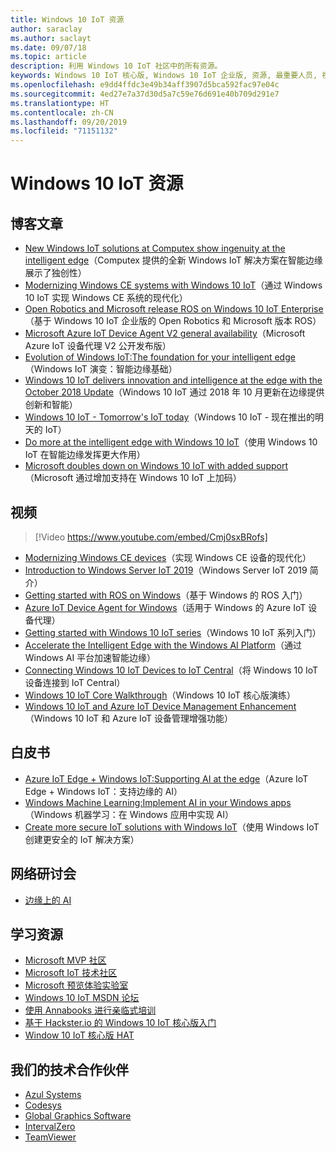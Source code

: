 ```yaml
---
title: Windows 10 IoT 资源
author: saraclay
ms.author: saclayt
ms.date: 09/07/18
ms.topic: article
description: 利用 Windows 10 IoT 社区中的所有资源。
keywords: Windows 10 IoT 核心版, Windows 10 IoT 企业版, 资源, 最重要人员, 视频, 博客文章
ms.openlocfilehash: e9dd4ffdc3e49b34aff3907d5bca592fac97e04c
ms.sourcegitcommit: 4ed27e7a37d30d5a7c59e76d691e40b709d291e7
ms.translationtype: HT
ms.contentlocale: zh-CN
ms.lasthandoff: 09/20/2019
ms.locfileid: "71151132"
---
```

# <a name="windows-10-iot-resources"></a>Windows 10 IoT 资源

## <a name="blog-posts"></a>博客文章

* [New Windows IoT solutions at Computex show ingenuity at the intelligent edge](https://blogs.windows.com/windowsexperience/2019/05/28/new-windows-iot-solutions-at-computex-show-ingenuity-at-the-intelligent-edge/#U3yYXu1rq054ljuk.97)（Computex 提供的全新 Windows IoT 解决方案在智能边缘展示了独创性）
* [Modernizing Windows CE systems with Windows 10 IoT](https://blogs.windows.com/buildingapps/2019/05/07/modernizing-windows-ce-systems-with-windows-10-iot/#oHzjguRIlWV0ryo6.97)（通过 Windows 10 IoT 实现 Windows CE 系统的现代化）
* [Open Robotics and Microsoft release ROS on Windows 10 IoT Enterprise](https://blogs.windows.com/buildingapps/2019/05/07/open-robotics-and-microsoft-release-ros-on-windows-10-iot-enterprise/#Y86A6YUJELKDoRJJ.97)（基于 Windows 10 IoT 企业版的 Open Robotics 和 Microsoft 版本 ROS）
* [Microsoft Azure IoT Device Agent V2 general availability](https://blogs.windows.com/buildingapps/2019/05/07/microsoft-azure-iot-device-agent-v2-general-availability/#BwOSxBSymeJqU34K.97)（Microsoft Azure IoT 设备代理 V2 公开发布版）
* [Evolution of Windows IoT:The foundation for your intelligent edge](https://blogs.windows.com/windowsexperience/2019/04/03/evolution-of-windows-iot-the-foundation-for-your-intelligent-edge/)（Windows IoT 演变：智能边缘基础）
* [Windows 10 IoT delivers innovation and intelligence at the edge with the October 2018 Update](https://blogs.windows.com/windowsexperience/2018/10/04/windows-10-iot-delivers-innovation-and-intelligence-at-the-edge-with-the-october-2018-update/#9g9hmmO2AdUB1C6F.97)（Windows 10 IoT 通过 2018 年 10 月更新在边缘提供创新和智能） 
* [Windows 10 IoT - Tomorrow's IoT today](https://blogs.windows.com/windowsexperience/2018/06/05/windows-10-iot-tomorrows-iot-today/#wl3TcsFseJ6XROUZ.97)（Windows 10 IoT - 现在推出的明天的 IoT）
* [Do more at the intelligent edge with Windows 10 IoT](https://blogs.windows.com/windowsexperience/2018/05/07/do-more-at-the-intelligent-edge-with-windows-10-iot/#uDVaAtoBvz7BGrTf.97)（使用 Windows 10 IoT 在智能边缘发挥更大作用）
* [Microsoft doubles down on Windows 10 IoT with added support](https://blogs.windows.com/windowsexperience/2018/02/27/microsoft-doubles-down-on-windows-10-iot-with-added-support/#DJaDiKX0bYJ1JDHD.97)（Microsoft 通过增加支持在 Windows 10 IoT 上加码）

## <a name="videos"></a>视频

>[!Video https://www.youtube.com/embed/Cmj0sxBRofs]
* [Modernizing Windows CE devices](https://www.youtube.com/watch?time_continue=1&v=5iUZkZmgmJA)（实现 Windows CE 设备的现代化）
* [Introduction to Windows Server IoT 2019](https://channel9.msdn.com/Shows/Internet-of-Things-Show/Introduction-to-Windows-Server-IoT-2019)（Windows Server IoT 2019 简介）
* [Getting started with ROS on Windows](https://www.youtube.com/watch?v=nZSjwMLi3jQ)（基于 Windows 的 ROS 入门）
* [Azure IoT Device Agent for Windows](https://www.youtube.com/watch?v=DZn6diOn7uI)（适用于 Windows 的 Azure IoT 设备代理）
* [Getting started with Windows 10 IoT series](https://www.youtube.com/watch?v=A-kazyOiBvs&t)（Windows 10 IoT 系列入门）
* [Accelerate the Intelligent Edge with the Windows AI Platform](https://www.youtube.com/watch?v=7bFAg6w4J00)（通过 Windows AI 平台加速智能边缘）
* [Connecting Windows 10 IoT Devices to IoT Central](https://channel9.msdn.com/Shows/Internet-of-Things-Show/Connecting-Windows-IoT-Devices-To-IoT-Central)（将 Windows 10 IoT 设备连接到 IoT Central）
* [Windows 10 IoT Core Walkthrough](https://channel9.msdn.com/Blogs/Seth-Juarez/Windows-IoT-Core-Walkthrough?term=windows%20iot%20core)（Windows 10 IoT 核心版演练）
* [Windows 10 IoT and Azure IoT Device Management Enhancement](https://channel9.msdn.com/Shows/Azure-Friday/Windows-10-IoT-and-Azure-IoT-Device-Management-Enhancements?term=windows%20iot%20core)（Windows 10 IoT 和 Azure IoT 设备管理增强功能）

## <a name="whitepapers"></a>白皮书
* [Azure IoT Edge + Windows IoT:Supporting AI at the edge](https://aka.ms/IoT-Edge-WP)（Azure IoT Edge + Windows IoT：支持边缘的 AI）
* [Windows Machine Learning:Implement AI in your Windows apps](https://aka.ms/Windows-ML-WP)（Windows 机器学习：在 Windows 应用中实现 AI）
* [Create more secure IoT solutions with Windows IoT](https://aka.ms/secure-windowsiot)（使用 Windows IoT 创建更安全的 IoT 解决方案）

## <a name="webinars"></a>网络研讨会
* [边缘上的 AI](https://youtu.be/DEOCKFb7lvM)

## <a name="learning-resources"></a>学习资源

* [Microsoft MVP 社区](https://mvp.microsoft.com/)
* [Microsoft IoT 技术社区](https://techcommunity.microsoft.com/t5/Internet-of-Things-IoT/ct-p/IoT)
* [Microsoft 预览体验实验室](https://www.microsoftiotinsiderlabs.com/)
* [Windows 10 IoT MSDN 论坛](https://social.msdn.microsoft.com/forums/en-US/home?forum=WindowsIoT)
* [使用 Annabooks 进行亲临式培训](http://www.annabooks.com/training.html)
* [基于 Hackster.io 的 Windows 10 IoT 核心版入门](http://www.hackster.io/KiwiBryn)
* [Window 10 IoT 核心版 HAT](https://www.turta.io/iothat)


## <a name="our-technology-partners"></a>我们的技术合作伙伴

* [Azul Systems](https://www.azul.com/)
* [Codesys](https://de.codesys.com/)
* [Global Graphics Software](https://www.globalgraphics.com/)
* [IntervalZero](https://www.intervalzero.com/)
* [TeamViewer](https://www.teamviewer.us/)




 



